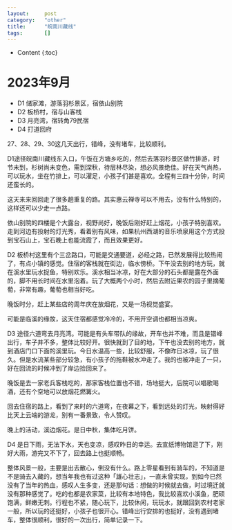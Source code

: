 ```yaml
---
layout:		post
category:	"other"
title:		"皖南川藏线"
tags:		[]
---
```

- Content
{:toc}


# 2023年9月

- D1 储家滩，游落羽杉景区，宿依山别院
- D2 板桥村，宿与山客栈
- D3 月亮湾，宿转角79民宿
- D4 打道回府



27、28、29、30这几天出行，错峰，没有堵车，比较顺利。



D1途径皖南川藏线东入口，午饭在方塘乡吃的，然后去落羽杉景区做竹排游，时节未到，杉树尚未变色，需到深秋，待层林尽染，想必风景绝佳。好在天气尚热，可以玩水，坐在竹排上，可以濯足，小孩子们甚是喜欢。全程有三四十分钟，时间还蛮长的。

这天来来回回走了很多趟重复的路。其实惠云禅寺可以不用去，没有什么特别的，这样还可以少走一点路。

依山别院的四楼是个大露台，视野尚好，晚饭后刚好赶上烟花，小孩子特别喜欢。走到河边有投射的灯光秀，看着别有风味，如果杭州西湖的音乐喷泉用这个方式投到宝石山上，宝石晚上也能流霞了，而且效果更好。



D2 板桥村这里有个三岔路口，可能是交通要道，必经之路，已然发展得比较热闹了，有点小镇的感觉。住宿的客栈就在街边，临水傍桥。下午没去别的地方玩，就在溪水里玩水捉鱼，特别欢乐。溪水相当冰凉，好在大部分的石头都是露在外面的，脚不用长时间在水里泡着。玩了大概两个小时，然后去附近果农的园子里摘葡萄，非常有趣，葡萄也相当好吃。

晚饭时分，赶上某些店的周年庆在放烟花，又是一场视觉盛宴。

可能是临溪的缘故，这天住宿都感觉冷冷的，不用开空调也都相当凉爽。



D3 途径六道弯去月亮湾。可能是有头车带队的缘故，开车也并不难，而且是错峰出行，车子并不多，整体比较好开。很快就到了目的地，下午也没去别的地方，就到酒店门口下面的溪里玩。今日水温高一些，比较舒服，不像昨日冰凉，玩了很久。但是水流某些部分较急，有小孩子的拖鞋被水冲走了。我的也被冲走了一只，好在回流的时候冲到了岸边捡回来了。

晚饭是去一家老兵客栈吃的，那家客栈位置也不错，场地挺大，后院可以唱歌喝酒，还有个空地可以放烟花燃篝火。

回去住宿的路上，看到了来时的六道弯，在夜幕之下，看到远处的灯光，映射得好比天上云端的游龙，别有一番景致，令人赞叹。

晚上的活动，溪边烟花。是日中秋，集体吃月饼。



D4 是日下雨，无法下水，天也变凉，感叹昨日的幸运。去宣纸博物馆逛了下，刚好大雨，游完又不下了，回去路上也挺顺畅。



整体风景一般，主要是出去散心，倒没有什么。路上零星看到有骑车的，不知道是不是骑去入藏的，想当年我也有过这种「雄心壮志」，一直未曾实现，到如今已然没有了当年的热血，感叹人生多变，还是那句话：想做的时候就去做，时过境迁就没有那种感觉了。吃的也都是农家菜，比较有本地特色，我比较喜欢小溪鱼，肥硕饱满，鲜嫩无刺。行程也不紧，随心玩下，比较休闲，玩玩水，就跟回到农村老家一般，所以玩的还挺好，小孩子也很开心。错峰出行安排的也挺好，没有遇到堵车，整体很顺利，很好的一次出行，简单记录一下。

